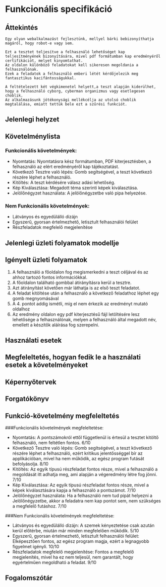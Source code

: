 # Funkcionális specifikáció
##  Áttekintés
    Egy olyan webalkalmazást fejlesztünk, mellyel bárki bebizonyíthatja magáról, hogy robot-e vagy sem. 
    
    Ezt a tesztet teljesítve a felhasználó lehetőséget kap teljesítményének bizonyítására, mivel pdf formátumban kap eredményéről certifikációt, melyet kinyomtathat. 
    Az oldalon különböző feladatokat kell sikeresen megoldania a felhasználónak. 
    Ezek a feladatok a felhasználó emberi létét kérdőjelezik meg fantasztikus kacifántosságukkal. 
    
    A feltételezett két végkimenetel helyett,a teszt alapján kiderülhet, hogy a felhasználó cyborg, cyberman organizmus vagy esetlegesen choblik. 
    Az alkalmazásunk jótékonysági mellékcélja az utolsó choblik megtalálása, emiatt tettük bele ezt a szűrési funkciót.
## Jelenlegi helyzet

## Követelménylista
### Funkcionális követelmények:
- Nyomtatás: Nyomtatásra kész formátumban, PDF kiterjesztésben, a felhasználó az elért eredményéről kap tájékoztatást.
- Következő Tesztre való lépés: Gomb segítségével, a teszt következő részére léphet a felhasználó.
- Kitöltés: A teszt kérdésére válasz adási lehetőség.
- Kép Kiválasztása: Megadott téma szerinti képek kiválasztása.
- Jelölőnégyzet használata: A jelölőnégyzetbe való pipa helyezése.

### Nem Funkcionális követelmények:
- Látványos és egyedülálló dizájn
- Egyszerű, gyorsan értelmezhető, letisztult felhasználói felület
- Részfeladatok megfelelő megjelenítése

## Jelenlegi üzleti folyamatok modellje

## Igényelt üzleti folyamatok
1. A felhasználó a főoldalon fog megismerkedni a teszt céljával és az ahhoz tartozó fontos információkkal.
2. A főoldalon található gombbal átirányításra kerül a tesztre.
3. Azt átirányítást követően már láthatja is az első teszt feladatot.
4. A feladat kitöltése után a felhasználó a következő feladathoz léphet egy gomb megnyomásával
5. A 4. pontot addig ismétli, míg el nem érkezik az eredményt mutató oldalhoz
6. Az eredmény oldalon egy pdf kiterjesztésű fájl letöltésére lesz lehetősége a felhasználónak, melyen a felhasználó által megadott név, emellett a készítők aláírása fog szerepelni.

## Használati esetek

## Megfeleltetés, hogyan fedik le a használati esetek a követelményeket

## Képernyőtervek

## Forgatókönyv

## Funkció-követelmény megfeleltetés
###Funkcionális követelmények megfeleltetése:
- Nyomtatás: A pontszámokról ettől függetlenül is értesül a tesztet kitöltő felhasználó, nem feltétlen fontos. 6/10
- Következő Tesztre való lépés: Gomb segítségével, a teszt következő részére léphet a felhasználó, ezért kritikus jelentősséggel bír az applikációban, mivel ha nem működik, az egész program futását befolyásolja. 8/10
- Kitöltés: Az egyik típusú részfeladat fontos része, mivel a felhasználó a megoldását itt adhatja meg, ami alapján a végeredmény létre fog jönni. 7/10
- Kép Kiválasztása: Az egyik típusú részfeladat fontos része, mivel a képek kiválasztására kapja a felhasználó a pontszámot. 7/10
- Jelölőnégyzet használata: Ha a felhasználó nem tud pipát helyezni a Jelölőnégyzetbe, akkor a feladatra nem kap pontot sem, nem szükséges a megfelelő futáshoz. 7/10

###Nem Funkcionális követelmények megfeleltetése:
- Látványos és egyedülálló dizájn: A szemek kényeztetése csak azután kerül előtérbe, miután már minden megfelelően működik. 5/10
- Egyszerű, gyorsan értelmezhető, letisztult felhasználói felület: Elképesztően fontos, az egész program magja, ezért a legnagyobb figyelmet igényli. 10/10
- Részfeladatok megfelelő megjelenítése: Fontos a megfelelő megjelenítés, mivel ha ez nem teljesül, nem garantált, hogy egyértelműen megoldható a feladat. 9/10

## Fogalomszótár
